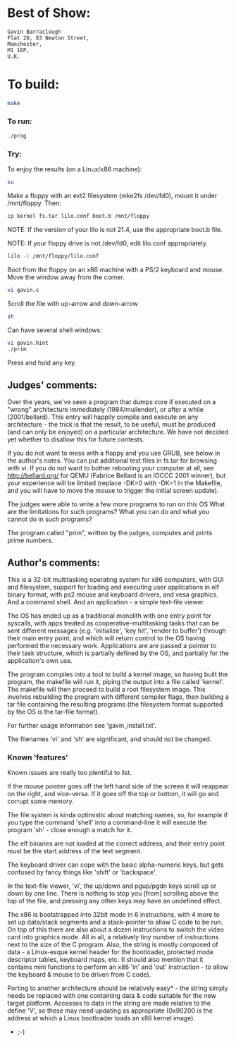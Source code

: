 # Best of Show:

    Gavin Barraclough
    Flat 20, 83 Newton Street,
    Manchester,
    M1 1EP,
    U.K.


# To build:

```sh
make
```

### To run:

```sh
./prog
```

### Try:

To enjoy the results (on a Linux/x86 machine):

```sh
su
```

Make a floppy with an ext2 filesystem (mke2fs /dev/fd0),  mount it under /mnt/floppy.
Then:


```sh
cp kernel fs.tar lilo.conf boot.b /mnt/floppy
```

NOTE: If the version of your lilo is not 21.4, use the appropriate boot.b file.

NOTE: If your floppy drive is not /dev/fd0, edit lilo.conf appropriately.

```sh
lilo -C /mnt/floppy/lilo.conf
```

Boot from the floppy on an x86 machine with a PS/2 keyboard and mouse.
Move the window away from the corner.

```sh
vi gavin.c
```

Scroll the file with up-arrow and down-arrow

```sh
sh
```

Can have several shell windows:

```sh
vi gavin.hint
./prim
```

Press and hold any key.

## Judges' comments:

Over the years, we've seen a program that dumps core
if executed on a "wrong" architecture immediately (1984/mullender),
or after a while (2001/bellard). This entry will happily compile and
execute on any architecture - the trick is that the result, to be useful,
must be produced (and can only be enjoyed) on a particular architecture.
We have not decided yet whether to disallow this for future contests.

If you do not want to mess with a floppy and you use GRUB, see below
in the author's notes.
You can put additional text files in fs.tar for browsing with vi.
If you do not want to bother rebooting your computer at all,
see http://bellard.org/ for QEMU (Fabrice Bellard is an IOCCC 2001 winner),
but your experience will be limited (replace -DK=0 with -DK=1 in the Makefile,
and you will have to move the mouse to trigger the initial screen update).

The judges were able to write a few more programs to run on this OS
What are the limitations for such programs?
What you can do and what you cannot do in such programs?

The program called "prim", written by the judges,
computes and prints prime numbers.

## Author's comments:

This is a 32-bit multitasking operating system for x86 computers,
with GUI and filesystem, support for loading and executing user
applications in elf binary format, with ps2 mouse and keyboard drivers,
and vesa graphics.  And a command shell.  And an application -
a simple text-file viewer.

The OS has ended up as a traditional monolith with one entry point
for syscalls, with apps treated as cooperative-multitasking tasks
that can be sent different messages (e.g. 'initialize', 'key hit',
'render to buffer') through their main entry point, and which will
return control to the OS having performed the necessary work.
Applications are are passed a pointer to their task structure,
which is partially defined by the OS, and partially for
the application's own use.

The program compiles into a tool to build a kernel image,
so having built the program, the makefile will run it,
piping the output into a file called 'kernel'.
The makefile will then proceed to build a root filesystem image.
This involves rebuilding the program with different compiler flags,
then building a tar file containing the resulting programs
(the filesystem format supported by the OS is the tar-file format).

For further usage information see 'gavin_install.txt'.

The filenames 'vi' and 'sh' are significant, and should not be changed.

### Known 'features'

Known issues are really too plentiful to list.

If the mouse pointer goes off the left hand side of the screen
it will reappear on the right, and vice-versa.
If it goes off the top or bottom, it will go and corrupt some memory.

The file system is kinda optimistic about matching names, so,
for example if you type the command 'shell' into a command-line
it will execute the program 'sh' - close enough a match for it.

The elf binaries are not loaded at the correct address,
and their entry point must be the start address of the text segment.

The keyboard driver can cope with the basic alpha-numeric keys,
but gets confused by fancy things like 'shift' or 'backspace'.

In the text-file viewer, 'vi', the up/down and pgup/pgdn keys
scroll up or down by one line.  There is nothing to stop you
[from] scrolling above the top of the file, and pressing any
other keys may have an undefined effect.

The x86 is bootstrapped into 32bit mode in 6 instructions,
with 4 more to set up data/stack segments and a stack-pointer
to allow C code to be run.  On top of this there are also about
a dozen instructions to switch the video card into graphics mode.
All in all, a relatively tiny number of instructions next to
the size of the C program.  Also, the string is mostly composed
of data - a Linux-esque kernel header for the bootloader,
protected mode descriptor tables, keyboard maps, etc.
(I should also mention that it contains mini functions
to perform an x86 'in' and 'out' instruction - to allow
the keyboard & mouse to be driven from C code).

Porting to another architecture should be relatively easy* -
the string simply needs be replaced with one containing
data & code suitable for the new target platform.
Accesses to data in the string are made relative to the define 'V',
so these may need updating as appropriate (0x90200 is the address
at which a Linux bootloader loads an x86 kernel image).

* ;-)

